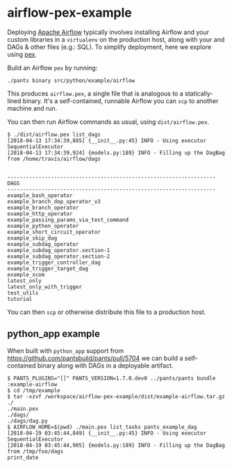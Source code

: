 # airflow-pex-example

Deploying [Apache Airflow](https://airflow.apache.org/) typically involves
installing Airflow and your custom libraries in a `virtualenv` on the production
host, along with your and DAGs & other files (e.g.: SQL). To simplify
deployment, here we explore using [pex](https://pex.readthedocs.io).

Build an Airflow `pex` by running:

```
./pants binary src/python/example/airflow
```

This produces `airflow.pex`, a single file that is analogous to a
statically-lined binary. It's a self-contained, runnable Airflow you can
`scp` to another machine and run.

You can then run Airflow commands as usual, using `dist/airflow.pex`.

```
$ ./dist/airflow.pex list_dags
[2018-04-13 17:34:39,885] {__init__.py:45} INFO - Using executor SequentialExecutor
[2018-04-13 17:34:39,924] {models.py:189} INFO - Filling up the DagBag from /home/travis/airflow/dags


-------------------------------------------------------------------
DAGS
-------------------------------------------------------------------
example_bash_operator
example_branch_dop_operator_v3
example_branch_operator
example_http_operator
example_passing_params_via_test_command
example_python_operator
example_short_circuit_operator
example_skip_dag
example_subdag_operator
example_subdag_operator.section-1
example_subdag_operator.section-2
example_trigger_controller_dag
example_trigger_target_dag
example_xcom
latest_only
latest_only_with_trigger
test_utils
tutorial
```

You can then `scp` or otherwise distribute this file to a production host.


## python_app example

When built with `python_app` support from https://github.com/pantsbuild/pants/pull/5704 we can
build a self-contained binary along with DAGs in a deployable artifact.

```
$ PANTS_PLUGINS="[]" PANTS_VERSION=1.7.0.dev0 ../pants/pants bundle :example-airflow
$ cd /tmp/example
$ tar -xzvf /workspace/airflow-pex-example/dist/example-airflow.tar.gz
./
./main.pex
./dags/
./dags/dag.py
$ AIRFLOW_HOME=$(pwd) ./main.pex list_tasks pants_example_dag
[2018-04-19 03:45:44,849] {__init__.py:45} INFO - Using executor SequentialExecutor
[2018-04-19 03:45:44,905] {models.py:189} INFO - Filling up the DagBag from /tmp/foo/dags
print_date
```
